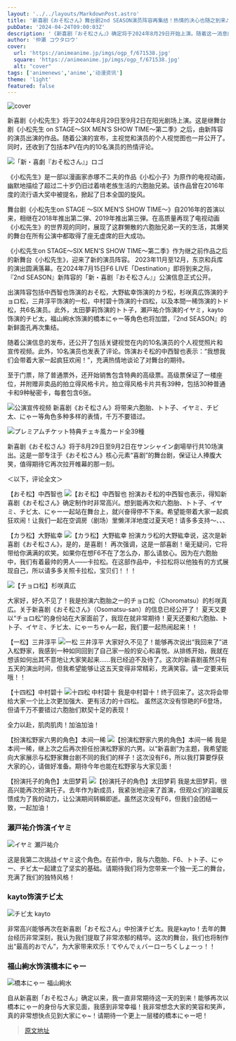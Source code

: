 ```yaml
---
layout: '../../layouts/MarkdownPost.astro'
title: '新喜剧《おそ松さん》舞台剧2nd SEASON演员阵容再集结！热情的决心也随之到来♪ 8月开幕'
pubDate: '2024-04-24T09:00:03Z'
description: '《新喜剧『おそ松さん』》确定将于2024年8月29日开始上演。随着这一消息的公布，舞台剧『2nd SEASON』的新演员阵容和关键视觉图以及演员的个人视觉图也一并公开。同时收到了包括本PV在内的10名演员的热情评论。'
author: '仲瀬 コウタロウ'
cover:
  url: 'https://animeanime.jp/imgs/ogp_f/671538.jpg'
  square: 'https://animeanime.jp/imgs/ogp_f/671538.jpg'
  alt: "cover"
tags: ['animenews','anime','动漫资讯']
theme: 'light'
featured: false
---
```

![cover](https://animeanime.jp/imgs/ogp_f/671538.jpg) 

新喜剧《小松先生》将于2024年8月29日至9月2日在阳光剧场上演。这是继舞台剧《小松先生 on STAGE～SIX MEN’S SHOW TIME～第二季》之后，由新阵容的演员出演的作品。随着公演的宣布，主视觉和演员的个人视觉图也一并公开了。同时，还收到了包括本PV在内的10名演员的热情评论。

![「新・喜劇『おそ松さん』」ロゴ](https://animeanime.jp/imgs/zoom/671540.jpg)

《小松先生》是一部以漫画家赤塚不二夫的作品《小松小子》为原作的电视动画，幽默地描绘了超过二十岁仍旧过着啃老族生活的六胞胎兄弟。该作品曾在2016年度的流行语大奖中被提名，掀起了日本全国的旋风。

舞台剧《小松先生on STAGE ～SIX MEN’S SHOW TIME～》自2016年的首演以来，相继在2018年推出第二弾、2019年推出第三弾。在高质量再现了电视动画《小松先生》的世界观的同时，展现了这群懒散的六胞胎兄弟一天的生活，其爆笑的舞台在所有公演中都取得了座无虚席的巨大成功。

《小松先生on STAGE～SIX MEN'S SHOW TIME～第二季》作为继之前作品之后的新舞台《小松先生》，迎来了新的演员阵容。 
2023年11月至12月，东京和兵库的演出圆满落幕。在2024年7月15日F6 LIVE「Destination」即将到来之际，『2nd SEASON』新阵容的「新・喜剧『おそ松さん』」公演信息正式公开。

出演阵容包括中西智也饰演的おそ松，大野紘幸饰演的カラ松，杉咲真広饰演的チョロ松，三井淳平饰演的一松，中村碧十饰演的十四松，以及本間一稀饰演的トド松，共6名演员。此外，太田夢莉饰演的トト子，瀬戸祐介饰演的イヤミ，kayto饰演的チビ太，福山絢水饰演的橋本にゃー等角色也将加盟，『2nd SEASON』的新鲜面孔再次集结。

随着公演信息的发布，还公开了包括关键视觉在内的10名演员的个人视觉照片和宣传视频。此外，10名演员也发表了评论。饰演おそ松的中西智也表示：“我想我们会带着大家一起疯狂欢闹！”，充满热情地谈论了对舞台的期待。

至于门票，除了普通票外，还开始销售包含特典的高级票。高级票保证了一楼座位，并附赠非卖品的拍立得风格卡片。拍立得风格卡片共有39种，包括30种普通卡和9种秘密卡，每套包含6张。

![公演宣传视频](https://www.youtube.com/embed/h59euc0kpYE?rel=0) 
新喜剧《おそ松さん》将带来六胞胎、トト子、イヤミ、チビ太、にゃー等角色多种多样的表情，千万不要错过。

![プレミアムチケット特典チェキ風カード全39種](https://animeanime.jp/imgs/zoom/671549.jpg)

新喜剧《おそ松さん》将于8月29日至9月2日在サンシャイン劇場举行共10场演出。这是一部专注于《おそ松さん》核心元素“喜剧”的舞台剧，保证让人捧腹大笑，值得期待它再次拉开帷幕的那一刻。

＜以下，评论全文＞

【おそ松】中西智也
![【おそ松】中西智也](https://animeanime.jp/imgs/zoom/671543.jpg)
扮演おそ松的中西智也表示，得知新喜剧《おそ松さん》确定制作时非常高兴。想到能再次和六胞胎、トト子、イヤミ、チビ太、にゃー一起站在舞台上，就兴奋得停不下来。希望能带着大家一起疯狂欢闹！让我们一起在空调房（剧场）里懒洋洋地度过夏天吧！请多多支持～、、、

【カラ松】大野紘幸
![【カラ松】大野紘幸](https://animeanime.jp/imgs/zoom/671547.jpg)
扮演カラ松的大野紘幸说，这次是新喜剧《おそ松さん》，是的，是喜剧！ 
再次强调，这是一部喜剧！毫无疑问，它将带给你满满的欢笑。如果你在想F6不在了怎么办，那么请放心。因为在六胞胎中，我们有着最帅的男人——卡拉松。在这部作品中，卡拉松将以他独有的方式展现自己，所以请多多关照卡拉松，宝贝们！！！

![【チョロ松】杉咲真広](https://animeanime.jp/imgs/zoom/671546.jpg)

大家好，好久不见了！我是扮演六胞胎之一的チョロ松（Choromatsu）的杉咲真広。关于新喜剧《おそ松さん》（Osomatsu-san）的信息已经公开了！ 
夏天又要以“チョロ松”的身份站在大家面前了，我现在就非常期待！夏天还要和六胞胎、トト子、イヤミ、チビ太、にゃーちゃん一起，我们要一起热闹起来！！

【一松】三井淳平
![一松 三井淳平](https://animeanime.jp/imgs/zoom/671545.jpg)
大家好久不见了！能够再次说出“我回来了”进入松野家，我感到一种如同回到了自己家一般的安心和喜悦。从排练开始，我就在想该如何出其不意地让大家笑起来……我已经迫不及待了。这次的新喜剧虽然只有五天的演出时间，但我希望能够让这五天变得非常精彩，充满笑容。请一定要来玩哦！！

【十四松】中村碧十
![十四松 中村碧十](https://animeanime.jp/imgs/zoom/671539.jpg)
我是中村碧十！终于回来了。这次将会带给大家一个比上次更加强大、更有活力的十四松。 
虽然这次没有惊艳的F6登场，但请千万不要错过六胞胎们默契十足的表现！

全力以赴，肌肉肌肉！加油加油！

【扮演松野家六男的角色】本间一稀
![【扮演松野家六男的角色】本间一稀](https://animeanime.jp/imgs/zoom/671542.jpg)
我是本间一稀，继上次之后再次担任扮演松野家的六男。以“新喜剧”为主题，我希望能向大家展示与松野家舞台剧不同的我们的样子！这次没有F6，所以我打算要俘获大家的心，请做好准备。期待今年也能在松野家与大家见面！

【扮演托子的角色】太田梦莉
![【扮演托子的角色】太田梦莉](https://animeanime.jp/imgs/zoom/671544.jpg)
我是太田梦莉，很高兴能再次扮演托子。去年作为新成员，我紧张地迎来了首演，但观众们的温暖反馈成为了我的动力，让公演期间转瞬即逝。虽然这次没有F6，但我们会团结一致，一起加油！ 
### 瀬戸祐介饰演イヤミ

![イヤミ 瀬戸祐介](https://animeanime.jp/imgs/zoom/671548.jpg)

这是我第二次挑战イヤミ这个角色。在前作中，我与六胞胎、F6、トト子、にゃー、チビ太一起建立了坚实的基础。请期待我们将为您带来一个独一无二的舞台，充满了我们的独特风格！

### kayto饰演チビ太

![チビ太 kayto](https://animeanime.jp/imgs/zoom/671550.jpg)

非常高兴能够再次在新喜剧「おそ松さん」中扮演チビ太。我是kayto！去年的舞台经历非常深刻，我认为我们提取了非常浓郁的精华。这次的舞台，我们也将制作出“最高的おでん”，为大家带来欢乐！てやんでぇバーローちくしょーっ！！

### 福山絢水饰演橋本にゃー

![橋本にゃー 福山絢水](https://animeanime.jp/imgs/zoom/671541.jpg)

自从新喜剧「おそ松さん」确定以来，我一直非常期待这一天的到来！能够再次以橋本にゃー的身份与大家见面，我感到非常幸福！我非常想念大家的笑容和笑声，真的非常想快点见到大家にゃ~！请期待一个更上一层楼的橋本にゃー吧！ 

>[原文地址](https://animeanime.jp/article/2024/04/24/84045.html)  